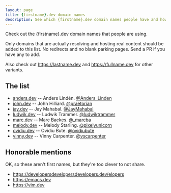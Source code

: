 ```yaml
---
layout: page
title: {firstname}.dev domain names
description: See which {firstname}.dev domain names people have and how they're using them.
---
```


Check out the {firstname}.dev domain names that people are using.

Only domains that are actually resolving and hosting real content should be added to this list. No redirects and no blank parking pages. Send a PR if you have any to add.

Also check out <https://lastname.dev> and <https://fullname.dev> for other variants.

## The list

* [anders.dev](https://anders.dev) -- Anders Lindén.  [@Anders_Linden](https://twitter.com/Anders_Linden)
* [john.dev](https://john.dev) -- John Hilliard.  [@praetorian](https://twitter.com/praetorian)
* [jay.dev](https://jay.dev) -- Jay Mahabal.  [@JayMahabal](https://twitter.com/JayMahabal)
* [ludwik.dev](https://ludwik.dev) -- Ludwik Trammer. [@ludwiktrammer](https://twitter.com/ludwiktrammer)
* [marc.dev](https://marc.dev) -- Marc Backes.  [@\_marcba](https://twitter.com/_marcba)
* [melody.dev](https://melody.dev) -- Melody Starling.  [@pixelyunicorn](https://twitter.com/pixelyunicorn)
* [ovidiu.dev](https://ovidiu.dev) -- Ovidiu Bute.  [@ovidiubute](https://twitter.com/ovidiubute)
* [vinny.dev](https://vinny.dev) -- Vinny Carpenter.  [@vscarpenter](https://twitter.com/vscarpenter)

## Honorable mentions

OK, so these aren't first names, but they're too clever to not share.

* <https://developersdevelopersdevelopers.dev/elopers>
* <https://emacs.dev>
* <https://vim.dev>
